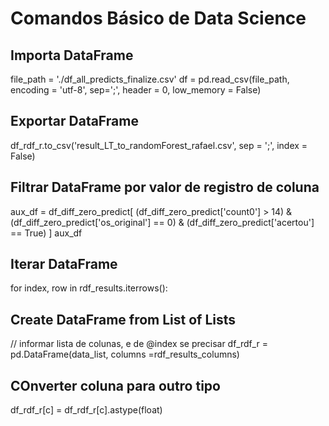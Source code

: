 # Comandos Básico de Data Science

## Importa DataFrame

file_path = './df_all_predicts_finalize.csv'
df = pd.read_csv(file_path, encoding = 'utf-8', sep=';', header = 0, low_memory = False)

## Exportar DataFrame

df_rdf_r.to_csv('result_LT_to_randomForest_rafael.csv', sep = ';', index = False)

## Filtrar DataFrame por valor de registro de coluna

aux_df = df_diff_zero_predict[ (df_diff_zero_predict['count0'] > 14) & 
                              (df_diff_zero_predict['os_original'] == 0) & 
                              (df_diff_zero_predict['acertou'] == True) ]
aux_df

## Iterar DataFrame

for index, row in rdf_results.iterrows():

## Create DataFrame from List of Lists

// informar lista de colunas, e de @index se precisar
df_rdf_r = pd.DataFrame(data_list, columns =rdf_results_columns)

## COnverter coluna para outro tipo

df_rdf_r[c] = df_rdf_r[c].astype(float)
